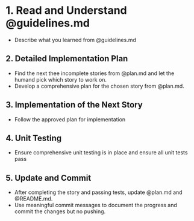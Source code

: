 # 1. Read and Understand @guidelines.md

- Describe what you learned from @guidelines.md

## 2. Detailed Implementation Plan

- Find the next thee incomplete stories from @plan.md and let the humand pick which story to work on.
- Develop a comprehensive plan for the chosen story from @plan.md.

## 3. Implementation of the Next Story

- Follow the approved plan for implementation

## 4. Unit Testing

- Ensure comprehensive unit testing is in place and ensure all unit tests pass

## 5. Update and Commit

- After completing the story and passing tests, update @plan.md and @README.md.
- Use meaningful commit messages to document the progress and commit the changes but no pushing.

